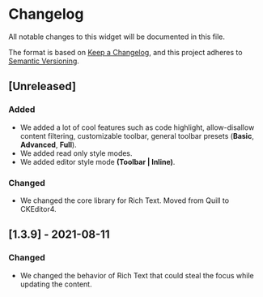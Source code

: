 # Changelog
All notable changes to this widget will be documented in this file.

The format is based on [Keep a Changelog](https://keepachangelog.com/en/1.0.0/), and this project adheres to [Semantic Versioning](https://semver.org/spec/v2.0.0.html).

## [Unreleased]

### Added
- We added a lot of cool features such as code highlight, allow-disallow content filtering, customizable toolbar, general toolbar presets (**Basic**, **Advanced**, **Full**).
- We added read only style modes.
- We added editor style mode **(Toolbar | Inline)**.

### Changed
- We changed the core library for Rich Text. Moved from Quill to CKEditor4.

## [1.3.9] - 2021-08-11

### Changed
- We changed the behavior of Rich Text that could steal the focus while updating the content.
